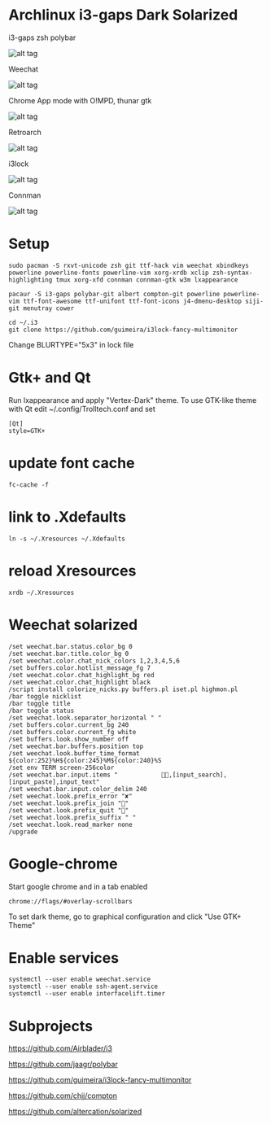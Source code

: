 # Archlinux i3-gaps Dark Solarized

i3-gaps zsh polybar

![alt tag](https://github.com/eoli3n/dotfiles/blob/master/screenshots/i3gaps.png)

Weechat

![alt tag](https://github.com/eoli3n/dotfiles/blob/master/screenshots/weechat.png)

Chrome App mode with O!MPD, thunar gtk

![alt tag](https://github.com/eoli3n/dotfiles/blob/master/screenshots/thunar.png)

Retroarch

![alt tag](https://github.com/eoli3n/dotfiles/blob/master/screenshots/retroarch.png)

i3lock

![alt tag](https://github.com/eoli3n/dotfiles/blob/master/screenshots/i3lock.png)

Connman

![alt tag](https://github.com/eoli3n/dotfiles/blob/master/screenshots/connman.png)

# Setup

```
sudo pacman -S rxvt-unicode zsh git ttf-hack vim weechat xbindkeys powerline powerline-fonts powerline-vim xorg-xrdb xclip zsh-syntax-highlighting tmux xorg-xfd connman connman-gtk w3m lxappearance

pacaur -S i3-gaps polybar-git albert compton-git powerline powerline-vim ttf-font-awesome ttf-unifont ttf-font-icons j4-dmenu-desktop siji-git menutray cower

cd ~/.i3
git clone https://github.com/guimeira/i3lock-fancy-multimonitor
```
Change BLURTYPE="5x3" in lock file

# Gtk+ and Qt

Run lxappearance and apply "Vertex-Dark" theme.
To use GTK-like theme with Qt edit ~/.config/Trolltech.conf and set

```
[Qt]
style=GTK+
```   

# update font cache

``` 
fc-cache -f
```

# link to .Xdefaults

```
ln -s ~/.Xresources ~/.Xdefaults
```

# reload Xresources

```   
xrdb ~/.Xresources
```   

# Weechat solarized

```   
/set weechat.bar.status.color_bg 0
/set weechat.bar.title.color_bg 0
/set weechat.color.chat_nick_colors 1,2,3,4,5,6
/set buffers.color.hotlist_message_fg 7
/set weechat.color.chat_highlight_bg red
/set weechat.color.chat_highlight black
/script install colorize_nicks.py buffers.pl iset.pl highmon.pl
/bar toggle nicklist
/bar toggle title
/bar toggle status
/set weechat.look.separator_horizontal " "
/set buffers.color.current_bg 240
/set buffers.color.current_fg white
/set buffers.look.show_number off
/set weechat.bar.buffers.position top
/set weechat.look.buffer_time_format ${color:252}%H${color:245}%M${color:240}%S
/set env TERM screen-256color
/set weechat.bar.input.items "            ,[input_search],[input_paste],input_text"
/set weechat.bar.input.color_delim 240
/set weechat.look.prefix_error "✘"
/set weechat.look.prefix_join ""
/set weechat.look.prefix_quit ""
/set weechat.look.prefix_suffix " "
/set weechat.look.read_marker none
/upgrade
```

# Google-chrome

Start google chrome and in a tab enabled

```
chrome://flags/#overlay-scrollbars
```

To set dark theme, go to graphical configuration and click "Use GTK+ Theme"


# Enable services

```
systemctl --user enable weechat.service
systemctl --user enable ssh-agent.service
systemctl --user enable interfacelift.timer
```

# Subprojects

https://github.com/Airblader/i3

https://github.com/jaagr/polybar

https://github.com/guimeira/i3lock-fancy-multimonitor

https://github.com/chjj/compton

https://github.com/altercation/solarized
